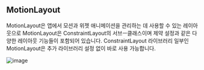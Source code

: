 ## MotionLayout
MotionLayout은 앱에서 모션과 위젯 애니메이션을 관리하는 데 사용할 수 있는 레이아웃으로 MotionLayout은 ConstraintLayout의 서브ㅡ클래스이며 제약 설정과 같은 다양한 레이아웃 기능들이 포함되어 있습니다. ConstraintLayout 라이브러리 일부인 MotionLayout은 추가 라이브러리 설정 없이 바로 사용 가능합니다.

![image](https://user-images.githubusercontent.com/34837583/161567227-e3bb631e-b040-43fe-b4ca-252fd0cf84db.png)

<br>

